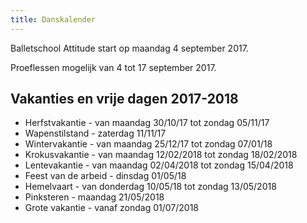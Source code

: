 ```yaml
---
title: Danskalender
---
```


Balletschool Attitude start op maandag 4 september 2017.

Proeflessen mogelijk van 4 tot 17 september 2017.

## Vakanties en vrije dagen 2017-2018

* Herfstvakantie      - van maandag 30/10/17 tot zondag 05/11/17
* Wapenstilstand      - zaterdag 11/11/17
* Wintervakantie      - van maandag 25/12/17 tot zondag 07/01/18
* Krokusvakantie      - van maandag 12/02/2018 tot zondag 18/02/2018
* Lentevakantie       - van maandag 02/04/2018 tot zondag 15/04/2018
* Feest van de arbeid - dinsdag 01/05/18
* Hemelvaart          - van donderdag 10/05/18 tot zondag 13/05/2018
* Pinksteren          - maandag 21/05/2018
* Grote vakantie      - vanaf zondag 01/07/2018
